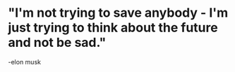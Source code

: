 <h1> 
  "I'm not trying to save anybody - I'm just trying to think about the future and not be sad." 
 
</h1>
-elon musk

